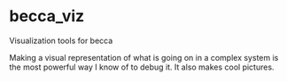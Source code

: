 # becca_viz
Visualization tools for becca

Making a visual representation of what is going on in a complex system is the most powerful way I know of to debug it. It also makes cool pictures.
